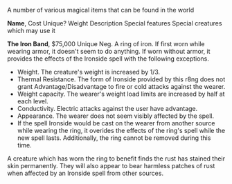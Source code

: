 A number of various magical items that can be found in the world 

**Name**, Cost
Unique?
Weight
Description
Special features
Special creatures which may use it

**The Iron Band**, $75,000
Unique
Neg.
A ring of iron. If first worn while wearing armor, it doesn't seem to do anything. If worn without armor, it provides the effects of the Ironside spell with the following exceptions.  
* Weight. The creature's weight is increased by 1/3.
* Thermal Resistance. The form of Ironside provided by this r8ng does not grant Advantage/Disadvantage to fire or cold attacks against the wearer.
* Weight capacity. The wearer's weight load limits are increased by half at each level.
* Conductivity. Electric attacks against the user have advantage.
* Appearance. The wearer does not seem visibly affected by the spell.
* If the spell Ironside would be cast on the wearer from another source while wearing the ring, it overides the effects of the ring's spell while the new spell lasts. Additionally, the ring cannot be removed during this time.

A creature which has worn the ring to benefit finds the rust has stained their skin permanently. They will also appear to bear harmless patches of rust when affected by an Ironside spell from other sources.
